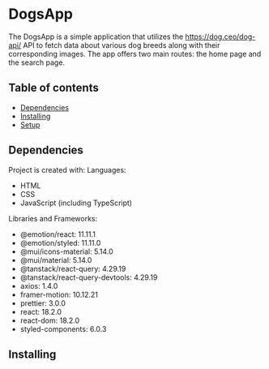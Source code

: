 # DogsApp
The DogsApp is a simple application that utilizes the https://dog.ceo/dog-api/ API 
to fetch data about various dog breeds along with their corresponding images. 
The app offers two main routes: the home page and the search page.

## Table of contents
* [Dependencies](#dependencies)
* [Installing](#installing)
* [Setup](#setup)

## Dependencies
Project is created with:
Languages:
* HTML
* CSS
* JavaScript (including TypeScript)

Libraries and Frameworks:
* @emotion/react: 11.11.1
* @emotion/styled: 11.11.0
* @mui/icons-material: 5.14.0
* @mui/material: 5.14.0
* @tanstack/react-query: 4.29.19
* @tanstack/react-query-devtools: 4.29.19
* axios: 1.4.0
* framer-motion: 10.12.21
* prettier: 3.0.0
* react: 18.2.0
* react-dom: 18.2.0
* styled-components: 6.0.3
	
## Installing
